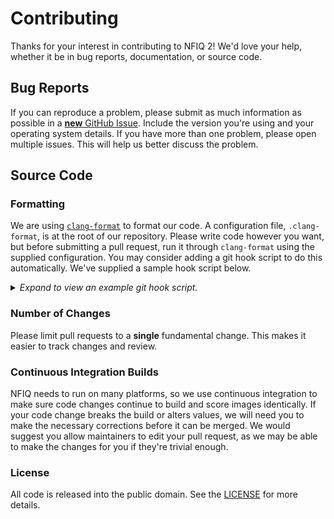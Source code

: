 # Contributing

Thanks for your interest in contributing to NFIQ 2! We'd love your help, whether it be in bug reports, documentation, or source code.

## Bug Reports

If you can reproduce a problem, please submit as much information as possible in a [**new** GitHub Issue](https://github.com/usnistgov/NFIQ2/issues). Include the version you're using and your operating system details. If you have more than one problem, please open multiple issues. This will help us better discuss the problem.

## Source Code

### Formatting

We are using [`clang-format`](https://clang.llvm.org/docs/ClangFormat.html) to format our code. A configuration file, `.clang-format`, is at the root of our repository. Please write code however you want, but before submitting a pull request, run it through `clang-format` using the supplied configuration. You may consider adding a git hook script to do this automatically. We've supplied a sample hook script below.

<details>
	<summary><em>Expand to view an example git hook script.</em></summary>

```sh
#!/bin/sh

# 1. Place this file at .git/hooks/prepare-commit-msg
# 2. Make that hook file executable
#    chmod u+x .git/hooks/prepare-commit-msg
# 3: Configure your path to clang-format
#    git config --bool hooks.formatter.run true
#    git config --path hooks.formatter.path /usr/local/bin/clang-format

run_formatter=$(git config --bool hooks.formatter.run)
formatter_exe=$(git config --path hooks.formatter.path)

if [ "${run_formatter}" = "true" ]; then
    # Look for clang-format binary
    echo "Formatting code with clang-format..."
    if ! [ -x "${formatter_exe}" ];  then
        echo "hooks.formatter.path is not the path to clang-format."
        exit 1
    fi

    # Determine which files changed
    changed_sources="$(git diff --cached --name-only --diff-filter=d | \
            grep -e '.cpp$' -e '.h$' -e '.hpp$' | \
            paste -s -d ';' -)"
    if [ "${changed_sources}" = "" ]; then
        # No files to style
        exit 0
    fi

    old_ifs="${IFS}"
    IFS=';'
    export IFS
    for file in ${changed_sources}; do
        # Style with clang-format
    	"${formatter_exe}" -i "${file}"

        # Add style change
    	git add "${file}"
    done

    # Sometimes, clang-format gets really confused
    for file in ${changed_sources}; do
        if ! "${formatter_exe}" --Werror --dry-run "${file}"; then
            echo "You confused clang-format. Please fix the above error."
            exit 1
        fi
    done
    IFS="${old_ifs}"
    export IFS
else
    echo "Formatting pass skipped."
fi
```
</details>

### Number of Changes

Please limit pull requests to a **single** fundamental change. This makes it easier to track changes and review.

### Continuous Integration Builds

NFIQ needs to run on many platforms, so we use continuous integration to make sure code changes continue to build and score images identically. If your code change breaks the build or alters values, we will need you to make the necessary corrections before it can be merged. We would suggest you allow maintainers to edit your pull request, as we may be able to make the changes for you if they're trivial enough.

### License

All code is released into the public domain. See the [LICENSE](https://github.com/usnistgov/NFIQ/blob/master/LICENSE.md) for more details.

